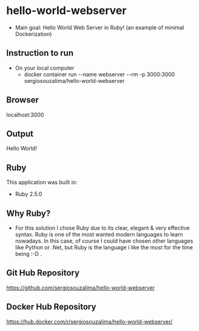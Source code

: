 hello-world-webserver
================

* Main goal: Hello World Web Server in Ruby! (an example of minimal Dockerization)

Instruction to run
--------------

* On your local computer
  - docker container run --name webserver --rm -p 3000:3000 sergiosouzalima/hello-world-webserver

Browser
--------------
localhost:3000

Output
--------------
Hello World!


Ruby
-------------

This application was built in:

- Ruby 2.5.0

Why Ruby?
---------
* For this solution I chose Ruby due to its clear, elegant & very effective syntax.
  Ruby is one of the most wanted modern languages to learn nowadays.
  In this case, of course I could have chosen other languages like Python or .Net,
  but Ruby is the language i like the most for the time being :-D .

Git Hub Repository
---------
https://github.com/sergiosouzalima/hello-world-webserver

Docker Hub Repository
---------
https://hub.docker.com/r/sergiosouzalima/hello-world-webserver/
